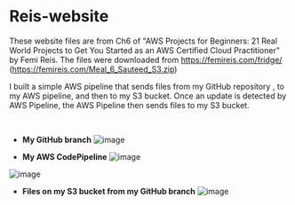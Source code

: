 # Reis-website
These website files are from Ch6 of "AWS Projects for Beginners: 21 Real World Projects to Get You Started as an AWS Certified Cloud Practitioner" by Femi Reis. The files were downloaded from https://femireis.com/fridge/ (https://femireis.com/Meal_6_Sauteed_S3.zip)


I built a simple AWS pipeline that sends files from my GitHub repository , to my AWS pipeline, and then to my S3 bucket. Once an update is detected by AWS Pipeline, the AWS Pipeline then sends files to my S3 bucket.<br/>

<br/>





* **My GitHub branch**
![image](https://github.com/user-attachments/assets/3362ec99-2afb-459d-90d1-1cda4d8fd845)


* **My AWS CodePipeline**
![image](https://github.com/user-attachments/assets/f600efed-fd2a-4901-9e35-2b91f980992d)

![image](https://github.com/user-attachments/assets/9ef01315-4240-4f29-92ee-9351df8f0d4a)



* **Files on my S3 bucket from my GitHub branch**
![image](https://github.com/user-attachments/assets/c82dd66c-3ddb-4abb-b683-5a56a125134f)
